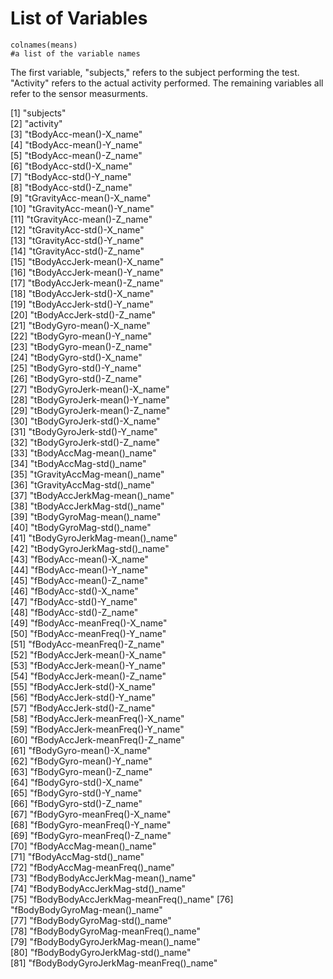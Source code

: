 # List of Variables

```{r}
colnames(means)
#a list of the variable names
```
The first variable, "subjects," refers to the subject performing the test.
 "Activity" refers to the actual activity performed.
The remaining variables all refer to the sensor measurments.

[1] "subjects"                            
 [2] "activity"                            
 [3] "tBodyAcc-mean()-X_name"              
 [4] "tBodyAcc-mean()-Y_name"              
 [5] "tBodyAcc-mean()-Z_name"              
 [6] "tBodyAcc-std()-X_name"               
 [7] "tBodyAcc-std()-Y_name"               
 [8] "tBodyAcc-std()-Z_name"               
 [9] "tGravityAcc-mean()-X_name"           
[10] "tGravityAcc-mean()-Y_name"           
[11] "tGravityAcc-mean()-Z_name"           
[12] "tGravityAcc-std()-X_name"            
[13] "tGravityAcc-std()-Y_name"            
[14] "tGravityAcc-std()-Z_name"            
[15] "tBodyAccJerk-mean()-X_name"          
[16] "tBodyAccJerk-mean()-Y_name"          
[17] "tBodyAccJerk-mean()-Z_name"          
[18] "tBodyAccJerk-std()-X_name"           
[19] "tBodyAccJerk-std()-Y_name"           
[20] "tBodyAccJerk-std()-Z_name"           
[21] "tBodyGyro-mean()-X_name"             
[22] "tBodyGyro-mean()-Y_name"             
[23] "tBodyGyro-mean()-Z_name"             
[24] "tBodyGyro-std()-X_name"              
[25] "tBodyGyro-std()-Y_name"              
[26] "tBodyGyro-std()-Z_name"              
[27] "tBodyGyroJerk-mean()-X_name"         
[28] "tBodyGyroJerk-mean()-Y_name"         
[29] "tBodyGyroJerk-mean()-Z_name"         
[30] "tBodyGyroJerk-std()-X_name"          
[31] "tBodyGyroJerk-std()-Y_name"          
[32] "tBodyGyroJerk-std()-Z_name"          
[33] "tBodyAccMag-mean()_name"             
[34] "tBodyAccMag-std()_name"              
[35] "tGravityAccMag-mean()_name"          
[36] "tGravityAccMag-std()_name"           
[37] "tBodyAccJerkMag-mean()_name"         
[38] "tBodyAccJerkMag-std()_name"          
[39] "tBodyGyroMag-mean()_name"            
[40] "tBodyGyroMag-std()_name"             
[41] "tBodyGyroJerkMag-mean()_name"        
[42] "tBodyGyroJerkMag-std()_name"         
[43] "fBodyAcc-mean()-X_name"              
[44] "fBodyAcc-mean()-Y_name"              
[45] "fBodyAcc-mean()-Z_name"              
[46] "fBodyAcc-std()-X_name"               
[47] "fBodyAcc-std()-Y_name"               
[48] "fBodyAcc-std()-Z_name"               
[49] "fBodyAcc-meanFreq()-X_name"          
[50] "fBodyAcc-meanFreq()-Y_name"          
[51] "fBodyAcc-meanFreq()-Z_name"          
[52] "fBodyAccJerk-mean()-X_name"          
[53] "fBodyAccJerk-mean()-Y_name"          
[54] "fBodyAccJerk-mean()-Z_name"          
[55] "fBodyAccJerk-std()-X_name"           
[56] "fBodyAccJerk-std()-Y_name"           
[57] "fBodyAccJerk-std()-Z_name"           
[58] "fBodyAccJerk-meanFreq()-X_name"      
[59] "fBodyAccJerk-meanFreq()-Y_name"      
[60] "fBodyAccJerk-meanFreq()-Z_name"      
[61] "fBodyGyro-mean()-X_name"             
[62] "fBodyGyro-mean()-Y_name"             
[63] "fBodyGyro-mean()-Z_name"             
[64] "fBodyGyro-std()-X_name"              
[65] "fBodyGyro-std()-Y_name"              
[66] "fBodyGyro-std()-Z_name"              
[67] "fBodyGyro-meanFreq()-X_name"         
[68] "fBodyGyro-meanFreq()-Y_name"         
[69] "fBodyGyro-meanFreq()-Z_name"         
[70] "fBodyAccMag-mean()_name"             
[71] "fBodyAccMag-std()_name"              
[72] "fBodyAccMag-meanFreq()_name"         
[73] "fBodyBodyAccJerkMag-mean()_name"     
[74] "fBodyBodyAccJerkMag-std()_name"      
[75] "fBodyBodyAccJerkMag-meanFreq()_name" 
[76] "fBodyBodyGyroMag-mean()_name"        
[77] "fBodyBodyGyroMag-std()_name"         
[78] "fBodyBodyGyroMag-meanFreq()_name"    
[79] "fBodyBodyGyroJerkMag-mean()_name"    
[80] "fBodyBodyGyroJerkMag-std()_name"     
[81] "fBodyBodyGyroJerkMag-meanFreq()_name"
